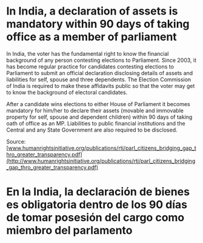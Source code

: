# In India, a declaration of assets is mandatory within 90 days of taking office as a member of parliament

In India, the voter has the fundamental right to know the financial background of any person contesting elections to Parliament. Since 2003, it has become regular practice for candidates contesting elections to Parliament to submit an official declaration disclosing details of assets and liabilities for self, spouse and three dependents.  The Election Commission of India is required to make these affidavits public so that the voter may get to know the background of electoral candidates.

After a candidate wins elections to either House of Parliament it becomes mandatory for him/her to declare their assets (movable and immovable property for self, spouse and dependent children) within 90 days of taking oath of office as an MP. Liabilities to public financial institutions and the Central and any State Government are also required to be disclosed.

Source: [www.humanrightsinitiative.org/publications/rti/parl_citizens_bridging_gap_thro_greater_transparency.pdf](http://www.humanrightsinitiative.org/publications/rti/parl_citizens_bridging_gap_thro_greater_transparency.pdf)

# En la India, la declaración de bienes es obligatoria dentro de los 90 días de tomar posesión del cargo como miembro del parlamento

  
